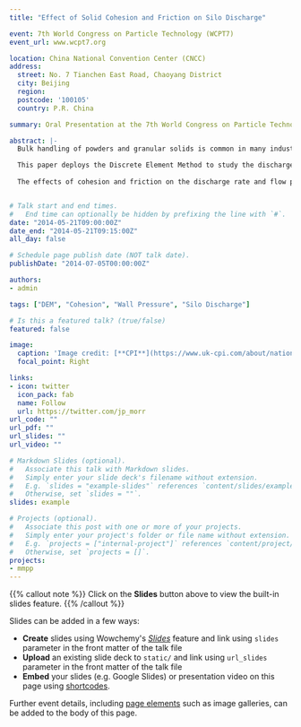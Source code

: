 ```yaml
---
title: "Effect of Solid Cohesion and Friction on Silo Discharge"

event: 7th World Congress on Particle Technology (WCPT7)
event_url: www.wcpt7.org

location: China National Convention Center (CNCC)
address:
  street: No. 7 Tianchen East Road, Chaoyang District
  city: Beijing
  region: 
  postcode: '100105'
  country: P.R. China

summary: Oral Presentation at the 7th World Congress on Particle Technology (WCPT7), Beijing China.

abstract: |-
  Bulk handling of powders and granular solids is common in many industries and often gives rise to handling difficulties especially when the material exhibits complex cohesive behavior. For example, high storage stresses in a silo can lead to high cohesive strength of the stored solid, which may in turn cause blockages such as ratholing or arching near the outlet during discharge. The wall friction and the internal friction of the stored solid are expected to influence the flow pattern which develops within a silo. The varying flow pattern and the possibility of cohesive arching in the solid can lead to significant variation in the wall pressures observed in a silo during discharge.

  This paper deploys the Discrete Element Method to study the discharge of a granular solid from a flat-bottomed silo with varying levels of cohesion and varying levels of internal friction which arises from a combination of particle interlocking and contact friction (sliding and rolling). The DEM simulations were conducted using the commercial EDEM code with a recently developed DEM contact model for cohesive solids implemented through an API. The contact model is based on an elasto-plastic contact with adhesion and uses hysteretic non-linear loading and unloading paths to model the elastic-plastic contact deformation. The adhesion parameter is a function of the plastic contact overlap. The model has previously been shown to be able to predict the stress history dependent behavior depicted by a flow function of the material.
  
  The effects of cohesion and friction on the discharge rate and flow pattern in the silo are investigated. The predicted discharge rates are compared for the varying levels of cohesion and the effect of adhesion is evaluated. The effect of varying wall friction on the flow patterns observed and the resulting wall pressure profiles is evaluated. Small levels of asymmetry in the flow channel can lead to large variations in silo wall pressures and the effect of varying friction on the flow channel is studied. The ability of the contact model to qualitatively predict the phenomena that are present in the discharge of a silo has also been shown with the salient features of mixed flow from a flat bottomed hopper identified in the simulation.


# Talk start and end times.
#   End time can optionally be hidden by prefixing the line with `#`.
date: "2014-05-21T09:00:00Z"
date_end: "2014-05-21T09:15:00Z"
all_day: false

# Schedule page publish date (NOT talk date).
publishDate: "2014-07-05T00:00:00Z"

authors: 
- admin

tags: ["DEM", "Cohesion", "Wall Pressure", "Silo Discharge"]

# Is this a featured talk? (true/false)
featured: false

image:
  caption: 'Image credit: [**CPI**](https://www.uk-cpi.com/about/national-centres/national-formulation-centre)'
  focal_point: Right

links:
- icon: twitter
  icon_pack: fab
  name: Follow
  url: https://twitter.com/jp_morr
url_code: ""
url_pdf: ""
url_slides: ""
url_video: ""

# Markdown Slides (optional).
#   Associate this talk with Markdown slides.
#   Simply enter your slide deck's filename without extension.
#   E.g. `slides = "example-slides"` references `content/slides/example-slides.md`.
#   Otherwise, set `slides = ""`.
slides: example

# Projects (optional).
#   Associate this post with one or more of your projects.
#   Simply enter your project's folder or file name without extension.
#   E.g. `projects = ["internal-project"]` references `content/project/deep-learning/index.md`.
#   Otherwise, set `projects = []`.
projects:
- mmpp
---
```


{{% callout note %}}
Click on the **Slides** button above to view the built-in slides feature.
{{% /callout %}}

Slides can be added in a few ways:

- **Create** slides using Wowchemy's [*Slides*](https://wowchemy.com/docs/managing-content/#create-slides) feature and link using `slides` parameter in the front matter of the talk file
- **Upload** an existing slide deck to `static/` and link using `url_slides` parameter in the front matter of the talk file
- **Embed** your slides (e.g. Google Slides) or presentation video on this page using [shortcodes](https://wowchemy.com/docs/writing-markdown-latex/).

Further event details, including [page elements](https://wowchemy.com/docs/writing-markdown-latex/) such as image galleries, can be added to the body of this page.
